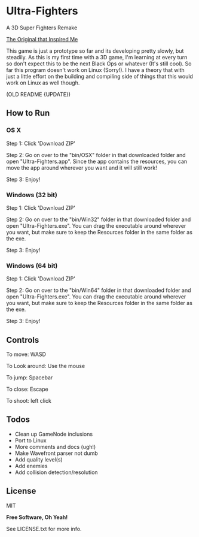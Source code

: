 # Ultra-Fighters

A 3D Super Fighters Remake

[The Original that Inspired Me](http://www.twoplayergames.org/play/592-Super_Fighters.html)

This game is just a prototype so far and its developing pretty slowly, but steadily. As this is my first time with 
a 3D game, I'm learning at every turn so don't expect this to be the next Black Ops or whatever (It's still cool). 
So far this program doesn't work on Linux (Sorry!). I have a theory that with just a little effort on the building and 
compiling side of things that this would work on Linux as well though.


(OLD README {UPDATE})

How to Run
----

### OS X


Step 1: Click 'Download ZIP'

Step 2: Go on over to the "bin/OSX" folder in that downloaded folder and open "Ultra-Fighters.app". Since the app contains the resources, you 
can move the app around wherever you want and it will still work!

Step 3: Enjoy!

### Windows (32 bit)

Step 1: Click 'Download ZIP'

Step 2: Go on over to the "bin/Win32" folder in that downloaded folder and open "Ultra-Fighters.exe". You can drag the executable around
wherever you want, but make sure to keep the Resources folder in the same folder as the exe.

Step 3: Enjoy!

### Windows (64 bit)

Step 1: Click 'Download ZIP'

Step 2: Go on over to the "bin/Win64" folder in that downloaded folder and open "Ultra-Fighters.exe". You can drag the executable around
wherever you want, but make sure to keep the Resources folder in the same folder as the exe. 

Step 3: Enjoy!


Controls
----

To move: WASD

To Look around: Use the mouse

To jump: Spacebar

To close: Escape

To shoot: left click


Todos
----
 - Clean up GameNode inclusions
 - Port to Linux
 - More comments and docs (ugh!)
 - Make Wavefront parser not dumb
 - Add quality level(s)
 - Add enemies
 - Add collision detection/resolution


License
----

MIT


**Free Software, Oh Yeah!**


See LICENSE.txt for more info.
